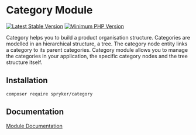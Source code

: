 # Category Module
[![Latest Stable Version](https://poser.pugx.org/spryker/category/v/stable.svg)](https://packagist.org/packages/spryker/category)
[![Minimum PHP Version](https://img.shields.io/badge/php-%3E%3D%207.3-8892BF.svg)](https://php.net/)

Category helps you to build a product organisation structure. Categories are modelled in an hierarchical structure, a tree. The category node entity links a category to its parent categories. Category module allows you to manage the categories in your application, the specific category nodes and the tree structure itself.

## Installation

```
composer require spryker/category
```

## Documentation

[Module Documentation](https://academy.spryker.com/developing_with_spryker/module_guide/products/category.html)
